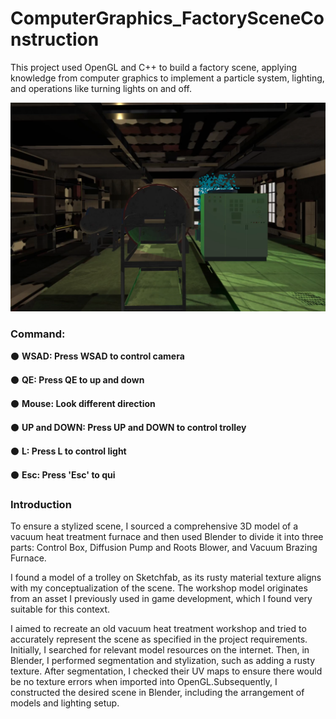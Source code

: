 # ComputerGraphics_FactorySceneConstruction

This project used OpenGL and C++ to build a factory scene, applying knowledge from computer graphics to implement a particle system, lighting, and operations like turning lights on and off.

![ScreenShot](/ScreenShot.png)

### Command:

⚫ **WSAD: Press WSAD to control camera**

⚫ **QE: Press QE to up and down**

⚫ **Mouse: Look different direction**

⚫ **UP and DOWN: Press UP and DOWN to control trolley**

⚫ **L: Press L to control light**

⚫ **Esc: Press 'Esc' to qui**



### Introduction

To ensure a stylized scene, I sourced a comprehensive 3D model of a vacuum heat treatment furnace and then used Blender to divide it into three parts: Control Box, Diffusion Pump and Roots Blower, and Vacuum Brazing Furnace.

I found a model of a trolley on Sketchfab, as its rusty material texture aligns with my conceptualization of the scene. The workshop model originates  from an asset I previously used in game development, which I found  very suitable for this context.

I aimed to recreate an old vacuum heat treatment workshop and tried to accurately represent the scene as specified in the project requirements. Initially, I searched for relevant model resources on the internet. Then, in Blender, I performed segmentation and stylization, such as adding a rusty texture. After segmentation, I checked their UV maps to ensure there would be no texture errors when imported into OpenGL.Subsequently, I constructed the desired scene in Blender, including the arrangement of models and lighting setup. 
